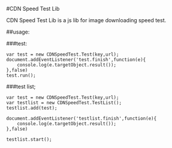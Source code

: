 #CDN Speed Test Lib

CDN Speed Test Lib is a js lib for image downloading speed test.

##usage:

###test:

    var test = new CDNSpeedTest.Test(key,url);
    document.addEventListener('test.finish',function(e){
        console.log(e.targetObject.result());
    },false)
    test.run();

###test list;

    var test = new CDNSpeedTest.Test(key,url);
    var testlist = new CDNSpeedTest.TestList();
    testlist.add(test);

    document.addEventListener('testlist.finish',function(e){
        console.log(e.targetObject.result());
    },false)

    testlist.start();